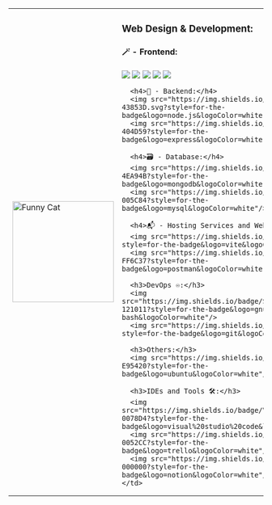 <table>
  <tr>
    <td>
      <img src="https://media.giphy.com/media/JIX9t2j0ZTN9S/giphy.gif" alt="Funny Cat" width="200"/>
    </td>
    <td>
      <h3>Web Design & Development:</h3>
      <h4>🪄 - Frontend:</h4>
      <img src="https://img.shields.io/badge/JavaScript-F7DF1E.svg?style=for-the-badge&logo=javascript&logoColor=white"/>
      <img src="https://img.shields.io/badge/-HTML5-E34F26?style=for-the-badge&logo=html5&logoColor=white"/>
      <img src="https://img.shields.io/badge/-CSS3-1572B6?style=for-the-badge&logo=css3"/>
      <img src="https://img.shields.io/badge/TailwindCSS-06B6D4?style=for-the-badge&logo=tailwindcss&logoColor=white"/>
      <img src="https://img.shields.io/badge/-ReactJS-%2361DAFB?style=for-the-badge&logo=react&logoColor=white"/>

      <h4>🔮 - Backend:</h4>
      <img src="https://img.shields.io/badge/Node.js-43853D.svg?style=for-the-badge&logo=node.js&logoColor=white"/>
      <img src="https://img.shields.io/badge/Express.js-404D59?style=for-the-badge&logo=express&logoColor=white"/>

      <h4>🗃️ - Database:</h4>
      <img src="https://img.shields.io/badge/MongoDB-4EA94B?style=for-the-badge&logo=mongodb&logoColor=white"/>
      <img src="https://img.shields.io/badge/MySQL-005C84?style=for-the-badge&logo=mysql&logoColor=white"/>

      <h4>📬 - Hosting Services and Web Tools:</h4>
      <img src="https://img.shields.io/badge/Vite-646CFF?style=for-the-badge&logo=vite&logoColor=white"/>
      <img src="https://img.shields.io/badge/Postman-FF6C37?style=for-the-badge&logo=postman&logoColor=white"/>

      <h3>DevOps ♾️:</h3>
      <img src="https://img.shields.io/badge/Shell_Script-121011?style=for-the-badge&logo=gnu-bash&logoColor=white"/>
      <img src="https://img.shields.io/badge/GIT-E44C30?style=for-the-badge&logo=git&logoColor=white"/>

      <h3>Others:</h3>
      <img src="https://img.shields.io/badge/Ubuntu-E95420?style=for-the-badge&logo=ubuntu&logoColor=white"/>

      <h3>IDEs and Tools 🛠:</h3>
      <img src="https://img.shields.io/badge/Visual_Studio_Code-0078D4?style=for-the-badge&logo=visual%20studio%20code&logoColor=white"/>
      <img src="https://img.shields.io/badge/Trello-0052CC?style=for-the-badge&logo=trello&logoColor=white"/>
      <img src="https://img.shields.io/badge/Notion-000000?style=for-the-badge&logo=notion&logoColor=white"/>
    </td>
  </tr>
</table>

